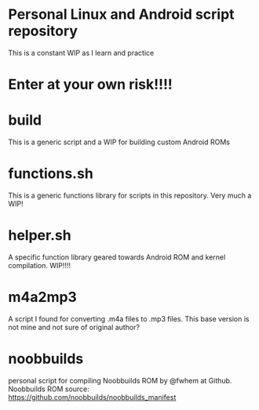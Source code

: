 # Personal Linux and Android script repository

This is a constant WIP as I learn and practice
  
# Enter at your own risk!!!!

# build
This is a generic script and a WIP for building custom Android ROMs

# functions.sh
This is a generic functions library for scripts in this repository. Very much a WIP!

# helper.sh
A specific function library geared towards Android ROM and kernel compilation. WIP!!!!

# m4a2mp3
A script I found for converting .m4a files to .mp3 files. This base version is not mine and not sure of original author? 

# noobbuilds
personal script for compiling Noobbuilds ROM by @fwhem at Github. 
Noobbuilds ROM source:
https://github.com/noobbuilds/noobbuilds_manifest

